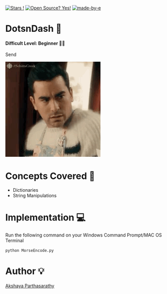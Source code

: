 [![Stars !](https://img.shields.io/badge/Star-If%20Useful-1abc9c.svg)](https://GitHub.com/Naereen/ama) 
[![Open Source? Yes!](https://badgen.net/badge/Open%20Source%20%3F/Yes%21/blue?icon=github)](https://github.com/Naereen/badges/) 
[![made-by-e](https://img.shields.io/badge/Go%20Back%20To-Repository-1f425f.svg)](https://github.com/iaks23/iLearnPython)


# DotsnDash 🎲

#### Difficult Level: Beginner 👶🏻

Send
  
![Morse](https://github.com/iaks23/iLearnPython/blob/main/gifs/Morse.GIF)
  

# Concepts Covered 📖

* Dictionaries
* String Manipulations

# Implementation 💻

Run the following command on your Windows Command Prompt/MAC OS Terminal

```python
python MorseEncode.py
```
# Author 💡

[Akshaya Parthasarathy](https://github.com/iaks23)

